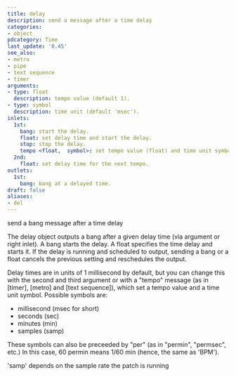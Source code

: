 ```yaml
---
title: delay
description: send a message after a time delay
categories:
- object
pdcategory: Time
last_update: '0.45'
see_also:
- metro
- pipe
- text sequence
- timer
arguments:
- type: float
  description: tempo value (default 1).
- type: symbol
  description: time unit (default 'msec').
inlets:
  1st:
    bang: start the delay.
    float: set delay time and start the delay.
    stop: stop the delay.
    tempo <float,  symbol>: set tempo value (float) and time unit symbol.
  2nd:
    float: set delay time for the next tempo.
outlets:
  1st:
    bang: bang at a delayed time.
draft: false
aliases:
- del
---
```

send a bang message after a time delay

The delay object outputs a bang after a given delay time (via argument or right inlet). A bang starts the delay. A float specifies the time delay and starts it. If the delay is running and scheduled to output, sending a bang or a float cancels the previous setting and reschedules the output.

Delay times are in units of 1 millisecond by default, but you can change this with the second and third argument or with a "tempo" message (as in [timer], [metro] and [text sequence]), which set a tempo value and a time unit symbol. Possible symbols are:

- millisecond (msec for short)
- seconds (sec)
- minutes (min)
- samples (samp)

These symbols can also be preceeded by "per" (as in "permin",  "permsec",  etc.) In this case,  60 permin means 1/60 min (hence,  the same as 'BPM').

'samp' depends on the sample rate the patch is running
